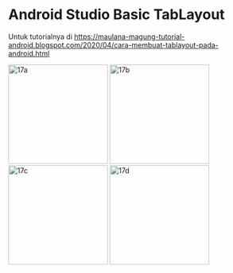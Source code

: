 # Android Studio Basic TabLayout

Untuk tutorialnya di https://maulana-magung-tutorial-android.blogspot.com/2020/04/cara-membuat-tablayout-pada-android.html

<img width="200" alt="17a" src="https://user-images.githubusercontent.com/50833200/78237568-b4649b80-7505-11ea-8953-e11d5abd2844.png">
<img width="200" alt="17b" src="https://user-images.githubusercontent.com/50833200/78237584-b890b900-7505-11ea-8324-bdad12c68ddc.png">
<img width="200" alt="17c" src="https://user-images.githubusercontent.com/50833200/78237587-b9294f80-7505-11ea-9687-3172c4ef56af.png">
<img width="200" alt="17d" src="https://user-images.githubusercontent.com/50833200/78237590-b9c1e600-7505-11ea-8f2a-79099e4f76f2.png">
